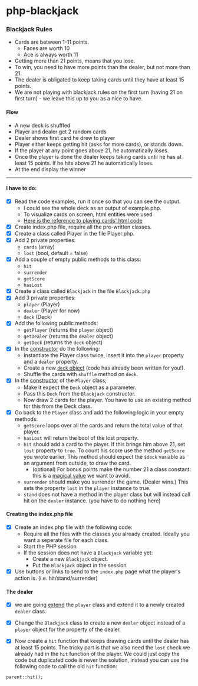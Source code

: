 # php-blackjack

### Blackjack Rules
- Cards are between 1-11 points.
    - Faces are worth 10
    - Ace is always worth 11
- Getting more than 21 points, means that you lose.
- To win, you need to have more points than the dealer, but not more than 21.
- The dealer is obligated to keep taking cards until they have at least 15 points.
- We are not playing with blackjack rules on the first turn (having 21 on first turn) - we leave this up to you as a nice to have.

#### Flow
- A new deck is shuffled
- Player and dealer get 2 random cards
- Dealer shows first card he drew to player
- Player either keeps getting hit (asks for more cards), or stands down.
- If the player at any point goes above 21, he automatically loses.
- Once the player is done the dealer keeps taking cards until he has at least 15 points. If he hits above 21 he automatically loses.
- At the end display the winner

<hr>

#### I have to do:
- [x] Read the code examples, run it once so that you can see the output.
  - I could see the whole deck as an output of example.php.
  - To visualize cards on screen, html entities were used
  - [Here is the reference to playing cards' html code](https://www.htmlsymbols.xyz/games-symbols/playing-cards)
- [x] Create index.php file, require all the pre-written classes.
- [x] Create a class called Player in the file Player.php.
- [x] Add 2 private properties:
  - `cards` (array)
  - `lost` (bool, default = false)
- [x] Add a couple of empty public methods to this class:
  - `hit`
  - `surrender`
  - `getScore`
  - `hasLost`
- [x] Create a class called `Blackjack` in the file `Blackjack.php`
- [x] Add 3 private properties:
  - `player` (Player)
  - `dealer` (Player for now)
  - `deck`  (Deck)
- [x] Add the following public methods:
  - `getPlayer` (returns the `player` object)
  - `getDealer` (returns the `dealer` object)
  - `getDeck` (returns the `deck` object)
- [x] In the [constructor](https://www.php.net/manual/en/language.oop5.decon.php) do the following:
  - Instantiate the Player class twice, insert it into the `player` property and a `dealer` property.
  - Create a new [`deck` object](mySrc/Deck.php) (code has already been written for you!).
  - Shuffle the cards with `shuffle` method on `deck`.
- [x] In the [constructor](https://www.php.net/manual/en/language.oop5.decon.php) of the `Player` class;
    - Make it expect the `Deck` object as a parameter.
    - Pass this `Deck` from the `Blackjack` constructor.
    - Now draw 2 cards for the player. You have to use an existing method for this from the Deck class.
- [x] Go back to the `Player` class and add the following logic in your empty methods:
  - `getScore` loops over all the cards and return the total value of that player.
  - `hasLost` will return the bool of the lost property.
  - `hit` should add a card to the player. If this brings him above 21, set `lost` property to `true`. To count his score use the method `getScore` you wrote earlier. This method should expect the `$deck` variable as an argument from outside, to draw the card.
    - (optional) For bonus points make the number 21 a class constant: this is a [magical value](https://stackoverflow.com/questions/47882/what-is-a-magic-number-and-why-is-it-bad) we want to avoid.
  - `surrender` should make you surrender the game. (Dealer wins.)
    This sets the property `lost` in the `player` instance to true.
  - `stand` does not have a method in the player class but will instead call hit on the `dealer` instance. (you have to do nothing here)

#### Creating the index.php  file
- [x] Create an index.php file with the following code:
  - Require all the files with the classes you already created. Ideally you want a seperate file for each class.
  - Start the PHP session
  - If the session does not have a `Blackjack` variable yet:
    - Create a new `Blackjack` object.
    - Put the `Blackjack` object in the session
- [x] Use buttons or links to send to the `index.php` page what the player's action is. (i.e. hit/stand/surrender)

#### The dealer
- [x] we are going [extend](https://www.php.net/manual/en/language.oop5.inheritance.php) the `player` class and extend it to a newly created `dealer` class.

- [x] Change the `Blackjack` class to create a new `dealer` object instead of a `player` object for the property of the dealer.

- [x] Now create a `hit` function that keeps drawing cards until the dealer has at least 15 points. The tricky part is that we also need the `lost` check we already had in the `hit` function of the player. We could just copy the code but duplicated code is never the solution, instead you can use the following code to call the old `hit` function:

```parent::hit();```

    